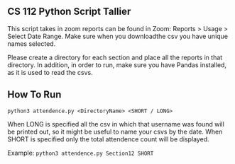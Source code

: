 ## CS 112 Python Script Tallier

This script takes in zoom reports can be found in Zoom: Reports > Usage > Select Date Range. Make sure when you downloadthe csv you have unique names selected.

Please create a directory for each section and place all the reports in that directory. In addition, in order to run, make sure you have Pandas installed, as it is used to read the csvs.

## How To Run

`python3 attendence.py <DirectoryName> <SHORT / LONG>`

When LONG is specified all the csv in which that username was found will be printed out, so it might be useful to name your csvs by the date. When SHORT is specified only the total attendence count will be displayed.

Example:
`python3 attendence.py Section12 SHORT`
